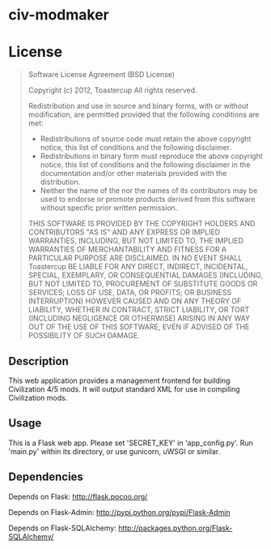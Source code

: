 civ-modmaker
===========

# License
> Software License Agreement (BSD License)
>
> Copyright (c) 2012, Toastercup
> All rights reserved.
>
> Redistribution and use in source and binary forms, with or without
> modification, are permitted provided that the following conditions are met:
>
> *   Redistributions of source code must retain the above copyright
>     notice, this list of conditions and the following disclaimer.
> *   Redistributions in binary form must reproduce the above copyright
>     notice, this list of conditions and the following disclaimer in the
>     documentation and/or other materials provided with the distribution.
> *   Neither the name of the <organization> nor the
>     names of its contributors may be used to endorse or promote products
>     derived from this software without specific prior written permission.
>
> THIS SOFTWARE IS PROVIDED BY THE COPYRIGHT HOLDERS AND CONTRIBUTORS "AS IS"
> AND ANY EXPRESS OR IMPLIED WARRANTIES, INCLUDING, BUT NOT LIMITED TO, THE
> IMPLIED WARRANTIES OF MERCHANTABILITY AND FITNESS FOR A PARTICULAR PURPOSE ARE
> DISCLAIMED. IN NO EVENT SHALL Toastercup BE LIABLE FOR ANY
> DIRECT, INDIRECT, INCIDENTAL, SPECIAL, EXEMPLARY, OR CONSEQUENTIAL DAMAGES
> (INCLUDING, BUT NOT LIMITED TO, PROCUREMENT OF SUBSTITUTE GOODS OR SERVICES;
> LOSS OF USE, DATA, OR PROFITS; OR BUSINESS INTERRUPTION) HOWEVER CAUSED AND
> ON ANY THEORY OF LIABILITY, WHETHER IN CONTRACT, STRICT LIABILITY, OR TORT
> (INCLUDING NEGLIGENCE OR OTHERWISE) ARISING IN ANY WAY OUT OF THE USE OF THIS
> SOFTWARE, EVEN IF ADVISED OF THE POSSIBILITY OF SUCH DAMAGE.

## Description
This web application provides a management frontend for building Civilization 4/5 mods. It will output standard XML for use in compiling Civilization mods.

## Usage
This is a Flask web app. Please set 'SECRET_KEY' in 'app_config.py'. Run 'main.py' within its directory, or use gunicorn, uWSGI or similar.

## Dependencies
Depends on Flask: http://flask.pocoo.org/

Depends on Flask-Admin: http://pypi.python.org/pypi/Flask-Admin

Depends on Flask-SQLAlchemy: http://packages.python.org/Flask-SQLAlchemy/
